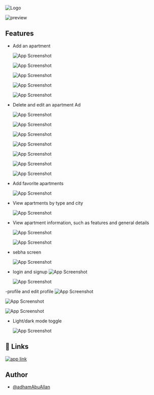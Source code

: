 
![Logo](https://weenbalaqee.com/images/git_hub_images/git_hub_header_png_final.png)

![preview](https://weenbalaqee.com/images/git_hub_images/git_hub_sub_header_small.png)



## Features

- Add an apartment

   ![App Screenshot](https://weenbalaqee.com/images/screenshots/Oct_2024_screenshots/screeshot_first_step_with_text.jpg)

    ![App Screenshot](https://weenbalaqee.com/images/screenshots/Oct_2024_screenshots/screenshot_second_step_features.jpg) 

    ![App Screenshot](https://weenbalaqee.com/images/screenshots/Oct_2024_screenshots/screenshot_third_step.jpg) 
      
    ![App Screenshot](https://weenbalaqee.com/images/screenshots/Oct_2024_screenshots/screenshot_fourth_step.png)

    ![App Screenshot](https://weenbalaqee.com/images/screenshots/Oct_2024_screenshots/screenshot_add_images.jpg)
    

- Delete and edit an apartment Ad

    ![App Screenshot](https://weenbalaqee.com/images/screenshots/Oct_2024_screenshots/screenshot_delete_apartment_new.png)
  
    ![App Screenshot](https://weenbalaqee.com/images/screenshots/Oct_2024_screenshots/screenshot_apartment_of_owner_new.png)

    ![App Screenshot](https://weenbalaqee.com/images/screenshots/Oct_2024_screenshots/screenshot_edit_apartment_part1png.png)

    ![App Screenshot](https://weenbalaqee.com/images/screenshots/Oct_2024_screenshots/screenshot_edit_apartment_4.png)

    ![App Screenshot](https://weenbalaqee.com/images/screenshots/Oct_2024_screenshots/screen_shot_edit_apartment_part3.png)

    ![App Screenshot](https://weenbalaqee.com/images/screenshots/Oct_2024_screenshots/screenhost_edit_apartment_part4_final.jpg)


    ![App Screenshot](https://weenbalaqee.com/images/screenshots/Oct_2024_screenshots/screenshot_add_images.jpg)

   
- Add favorite apartments

    ![App Screenshot](https://weenbalaqee.com/images/screenshots/Oct_2024_screenshots/screenshot_bookmark_new.png)    

- View apartments by type and city

    ![App Screenshot](https://weenbalaqee.com/images/screenshots/Oct_2024_screenshots/screenshot_home_with_type_and_city_filter.jpg)    


- View apartment information, such as features and general details

    ![App Screenshot](https://weenbalaqee.com/images/screenshots/Oct_2024_screenshots/screenshot_show_more_part1.jpg)

    ![App Screenshot](https://weenbalaqee.com/images/screenshots/Oct_2024_screenshots/screenshot_show_more_part2.jpg)

- sebha screen

    ![App Screenshot](https://weenbalaqee.com/images/screenshots/Oct_2024_screenshots/screenshot_sebha.jpg)
          

- login and signup 
    ![App Screenshot](https://weenbalaqee.com/images/screenshots/Oct_2024_screenshots/screenshot_login_new.png)

    ![App Screenshot](https://weenbalaqee.com/images/screenshots/Oct_2024_screenshots/screenshot_sginup.png)

-profile and edit profile
 ![App Screenshot](https://weenbalaqee.com/images/screenshots/Oct_2024_screenshots/screenshot_profile.png)

 ![App Screenshot](https://weenbalaqee.com/images/screenshots/Oct_2024_screenshots/screenshot_edit_profile_new.png)

 ![App Screenshot](https://weenbalaqee.com/images/screenshots/Oct_2024_screenshots/screenshot_edit_profile_part2.png)


- Light/dark mode toggle

    ![App Screenshot](https://weenbalaqee.com/images/screenshots/Oct_2024_screenshots/screenshot_dark_mode.png)

## 🔗 Links
[![app link](https://img.shields.io/badge/google_play-1,135,95?style=for-the-badge&logo=google-play&logoColor=white)](https://play.google.com/store/apps/details?id=com.weenbalaqee.weenbalaqee&hl=ar&pli=1)

## Author
- [@adhamAbuAllan](https://www.github.com/adhamAbuAllan)

